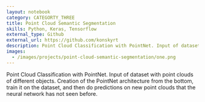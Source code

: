 ```yaml
---
layout: notebook
category: CATEGORTY_THREE
title: Point Cloud Semantic Segmentation
skills: Python, Keras, Tensorflow
external_type: Github
external_url: https://github.com/konskyrt
description: Point Cloud Classification with PointNet. Input of dataset with point clouds of different objects. Creation of the PointNet architecture from the bottom, train it on the dataset, and then do predictions on new point clouds that the neural network has not seen before.
images:
  - /images/projects/point-cloud-semantic-segmentation/one.png
---
```


Point Cloud Classification with PointNet. Input of dataset with point clouds of different objects. Creation of the PointNet architecture from the bottom, train it on the dataset, and then do predictions on new point clouds that the neural network has not seen before.
